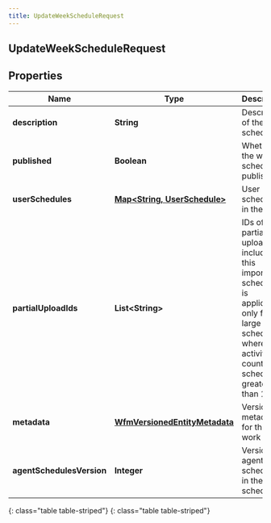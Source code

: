 ```yaml
---
title: UpdateWeekScheduleRequest
---
```

## UpdateWeekScheduleRequest


## Properties

| Name | Type | Description | Notes |
| ------------ | ------------- | ------------- | ------------- |
| **description** | **String** | Description of the week schedule |  [optional] |
| **published** | **Boolean** | Whether the week schedule is published |  [optional] |
| **userSchedules** | [**Map&lt;String, UserSchedule&gt;**](UserSchedule.html) | User schedules in the week |  [optional] |
| **partialUploadIds** | **List&lt;String&gt;** | IDs of partial uploads to include in this imported schedule. It is applicable only for large schedules where activity count in schedule is greater than 17500 |  [optional] |
| **metadata** | [**WfmVersionedEntityMetadata**](WfmVersionedEntityMetadata.html) | Version metadata for this work plan |  |
| **agentSchedulesVersion** | **Integer** | Version of agent schedules in the week schedule |  |
{: class="table table-striped"}
{: class="table table-striped"}


